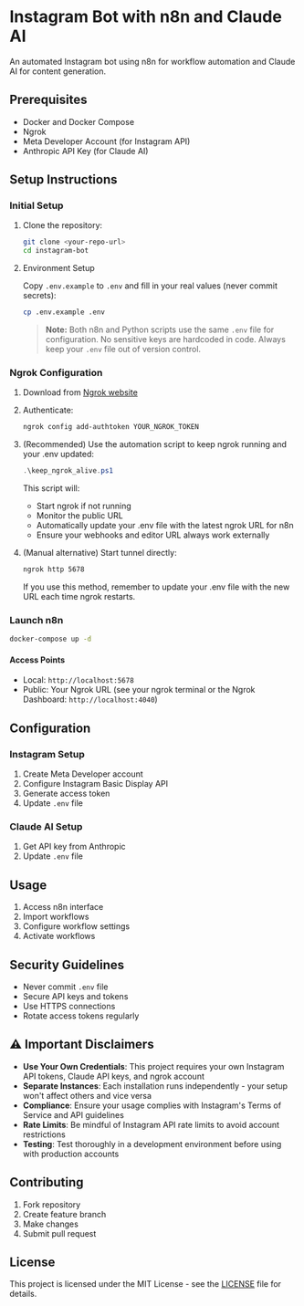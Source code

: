 # Instagram Bot with n8n and Claude AI

An automated Instagram bot using n8n for workflow automation and Claude AI for content generation.

## Prerequisites

- Docker and Docker Compose
- Ngrok
- Meta Developer Account (for Instagram API)
- Anthropic API Key (for Claude AI)

## Setup Instructions

### Initial Setup

1. Clone the repository:

   ```bash
   git clone <your-repo-url>
   cd instagram-bot
   ```

2. Environment Setup

   Copy `.env.example` to `.env` and fill in your real values (never commit secrets):

   ```bash
   cp .env.example .env
   ```

   > **Note:** Both n8n and Python scripts use the same `.env` file for configuration. No sensitive keys are hardcoded in code. Always keep your `.env` file out of version control.

### Ngrok Configuration

1. Download from [Ngrok website](https://ngrok.com/download)
2. Authenticate:

   ```bash
   ngrok config add-authtoken YOUR_NGROK_TOKEN
   ```

3. (Recommended) Use the automation script to keep ngrok running and your .env updated:

   ```powershell
   .\keep_ngrok_alive.ps1
   ```

   This script will:
   - Start ngrok if not running
   - Monitor the public URL
   - Automatically update your .env file with the latest ngrok URL for n8n
   - Ensure your webhooks and editor URL always work externally

4. (Manual alternative) Start tunnel directly:

   ```bash
   ngrok http 5678
   ```

   If you use this method, remember to update your .env file with the new URL each time ngrok restarts.

### Launch n8n

```bash
docker-compose up -d
```

#### Access Points

- Local: `http://localhost:5678`
- Public: Your Ngrok URL (see your ngrok terminal or the Ngrok Dashboard: `http://localhost:4040`)

## Configuration

### Instagram Setup

1. Create Meta Developer account
2. Configure Instagram Basic Display API
3. Generate access token
4. Update `.env` file

### Claude AI Setup

1. Get API key from Anthropic
2. Update `.env` file

## Usage

1. Access n8n interface
2. Import workflows
3. Configure workflow settings
4. Activate workflows

## Security Guidelines

- Never commit `.env` file
- Secure API keys and tokens
- Use HTTPS connections
- Rotate access tokens regularly

## ⚠️ Important Disclaimers

- **Use Your Own Credentials**: This project requires your own Instagram API tokens, Claude API keys, and ngrok account
- **Separate Instances**: Each installation runs independently - your setup won't affect others and vice versa
- **Compliance**: Ensure your usage complies with Instagram's Terms of Service and API guidelines
- **Rate Limits**: Be mindful of Instagram API rate limits to avoid account restrictions
- **Testing**: Test thoroughly in a development environment before using with production accounts

## Contributing

1. Fork repository
2. Create feature branch
3. Make changes
4. Submit pull request

## License

This project is licensed under the MIT License - see the [LICENSE](LICENSE) file for details.
